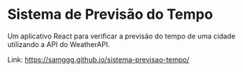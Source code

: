 # Sistema de Previsão do Tempo

Um aplicativo React para verificar a previsão do tempo de uma cidade utilizando a API do WeatherAPI.

Link: https://samggg.github.io/sistema-previsao-tempo/
